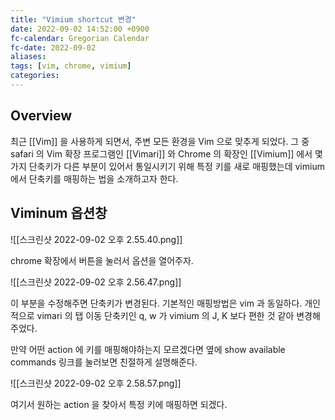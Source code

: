 ```yaml
---
title: "Vimium shortcut 변경"
date: 2022-09-02 14:52:00 +0900
fc-calendar: Gregorian Calendar
fc-date: 2022-09-02
aliases: 
tags: [vim, chrome, vimium]
categories: 
---
```


## Overview

최근 [[Vim]] 을 사용하게 되면서, 주변 모든 환경을 Vim 으로 맞추게 되었다. 그 중 safari 의 Vim 확장 프로그램인 [[Vimari]] 와 Chrome 의 확장인 [[Vimium]] 에서 몇가지 단축키가 다른 부분이 있어서 통일시키기 위해 특정 키를 새로 매핑했는데 vimium 에서 단축키를 매핑하는 법을 소개하고자 한다.

## Viminum 옵션창

![[스크린샷 2022-09-02 오후 2.55.40.png]]

chrome 확장에서 버튼을 눌러서 옵션을 열어주자.

![[스크린샷 2022-09-02 오후 2.56.47.png]]

이 부분을 수정해주면 단축키가 변경된다. 기본적인 매핑방법은 vim 과 동일하다. 개인적으로 vimari 의 탭 이동 단축키인 q, w 가 vimium 의 J, K 보다 편한 것 같아 변경해주었다.

만약 어떤 action 에 키를 매핑해야하는지 모르겠다면 옆에 show available commands 링크를 눌러보면 친절하게 설명해준다.

![[스크린샷 2022-09-02 오후 2.58.57.png]]

여기서 원하는 action 을 찾아서 특정 키에 매핑하면 되겠다.
